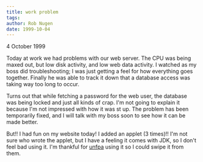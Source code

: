 ```yaml
---
title: work problem
tags: 
author: Rob Nugen
date: 1999-10-04
---
```


<p class=date>4 October 1999</p>

<p>Today at work we had problems with our web server.  The CPU was being maxed out, but low disk activity, and low web data activity.  I watched as my boss did troubleshooting; I was just getting a feel for how everything goes together.  Finally he was able to track it down that a database access was taking way too long to occur.

<p>Turns out that while fetching a password for the web user, the database was being locked and just all kinds of crap.  I'm not going to explain it because I'm not impressed with how it was st up.  The problem has been temporarily fixed, and I will talk with my boss soon to see how it can be made better.

<p>But!! I had fun on my website today!  <!-- Go check out the <a href="../../index.html">front page</a>. --> I added an applet (3 times)!!  I'm not sure who wrote the applet, but I have a feeling it comes with JDK, so I don't feel bad using it.  I'm thankful for <a href="http://www.unfpa.org">unfpa</a> using it so I could swipe it from them.

